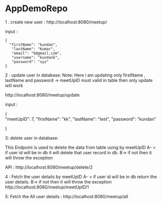# AppDemoRepo

1 . create new user : 
http://localhost:8080/meetup/

input :
	
	{
	  "firstName": "kundan",
       "lastName": "Kumar",
       "email": "k@gmail.com",
       "username": "kundank",
       "password": "xyz"
	}



2 : update user in database:
Note: Here i am updating only firstName , lastName and password
	-> meetUpID must valid in table then only update will work

http://localhost:8080/meetup/update

input :

{	
  "meetUpID": 7,
  "firstName": "kk",
  "lastName": "test",
  "password": "kundan"

}



3: delete user in database:

 This Endpoint is used to delete the data from table using by meetUpID 
 A- > if user id will be in db it will delete that user record in db.
 B-> if not then it will throw the exception	
 
 API : http://localhost:8080/meetup/delete/2




4 : Fetch the user details by meetUpID
 A- > if user id will be in db return the user details.
 B-> if not then it will throw the exception	
http://localhost:8080/meetup/meetUpID/1




5: Fetch the All user details :
http://localhost:8080/meetup/all

